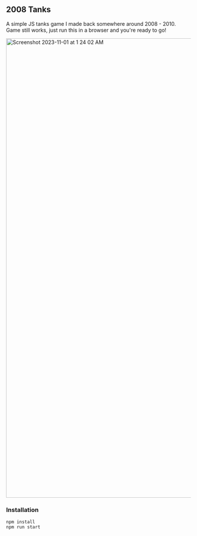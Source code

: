 ## 2008 Tanks

A simple JS tanks game I made back somewhere around 2008 - 2010. Game still works, just run this in a browser and you're ready to go! 

<img width="1252" alt="Screenshot 2023-11-01 at 1 24 02 AM" src="https://github.com/mikemunsie/tanks/assets/553665/6218b90b-80cf-477b-a7a4-fc22f8b65028">


### Installation

```
npm install
npm run start
```
